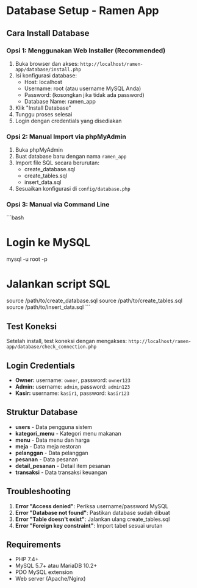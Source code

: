# Database Setup - Ramen App

## Cara Install Database

### Opsi 1: Menggunakan Web Installer (Recommended)
1. Buka browser dan akses: `http://localhost/ramen-app/database/install.php`
2. Isi konfigurasi database:
   - Host: localhost
   - Username: root (atau username MySQL Anda)
   - Password: (kosongkan jika tidak ada password)
   - Database Name: ramen_app
3. Klik "Install Database"
4. Tunggu proses selesai
5. Login dengan credentials yang disediakan

### Opsi 2: Manual Import via phpMyAdmin
1. Buka phpMyAdmin
2. Buat database baru dengan nama `ramen_app`
3. Import file SQL secara berurutan:
   - create_database.sql
   - create_tables.sql
   - insert_data.sql
4. Sesuaikan konfigurasi di `config/database.php`

### Opsi 3: Manual via Command Line
\`\`\`bash
# Login ke MySQL
mysql -u root -p

# Jalankan script SQL
source /path/to/create_database.sql
source /path/to/create_tables.sql
source /path/to/insert_data.sql
\`\`\`

## Test Koneksi
Setelah install, test koneksi dengan mengakses:
`http://localhost/ramen-app/database/check_connection.php`

## Login Credentials
- **Owner:** username: `owner`, password: `owner123`
- **Admin:** username: `admin`, password: `admin123`
- **Kasir:** username: `kasir1`, password: `kasir123`

## Struktur Database
- **users** - Data pengguna sistem
- **kategori_menu** - Kategori menu makanan
- **menu** - Data menu dan harga
- **meja** - Data meja restoran
- **pelanggan** - Data pelanggan
- **pesanan** - Data pesanan
- **detail_pesanan** - Detail item pesanan
- **transaksi** - Data transaksi keuangan

## Troubleshooting
1. **Error "Access denied"**: Periksa username/password MySQL
2. **Error "Database not found"**: Pastikan database sudah dibuat
3. **Error "Table doesn't exist"**: Jalankan ulang create_tables.sql
4. **Error "Foreign key constraint"**: Import tabel sesuai urutan

## Requirements
- PHP 7.4+
- MySQL 5.7+ atau MariaDB 10.2+
- PDO MySQL extension
- Web server (Apache/Nginx)
